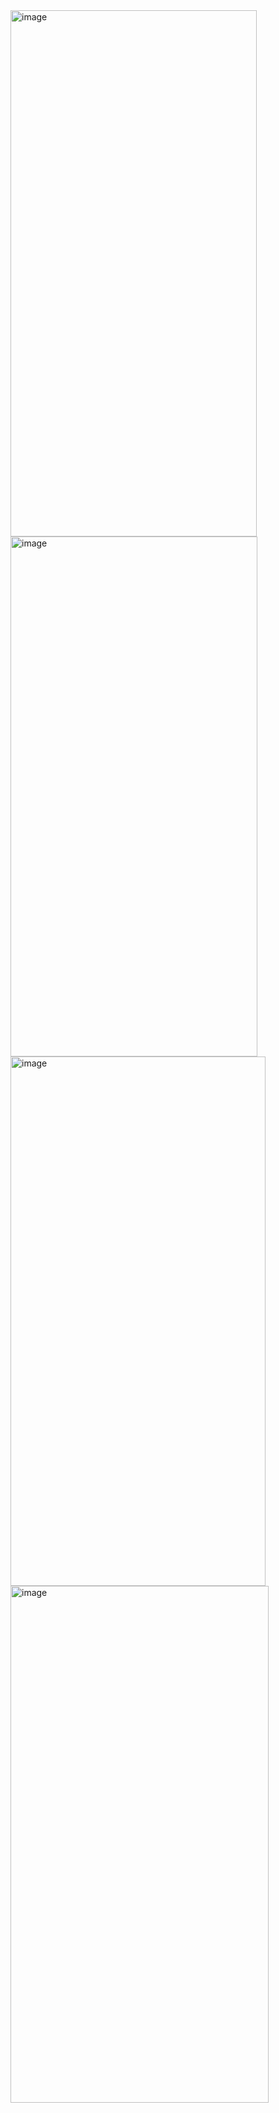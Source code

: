 <img width="394" height="842" alt="image" src="https://github.com/user-attachments/assets/630318fd-7ada-4463-a033-2e08ef10e793" />
<img width="395" height="832" alt="image" src="https://github.com/user-attachments/assets/163cf586-76b0-4cee-8c2a-9ac3cf7d2154" />
<img width="408" height="847" alt="image" src="https://github.com/user-attachments/assets/717e28ee-0082-422e-9a58-6857ad17ff91" />
<img width="413" height="827" alt="image" src="https://github.com/user-attachments/assets/8c71b99b-cea1-44b2-bc66-db1ddae894cd" />

